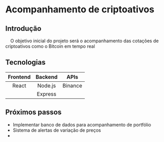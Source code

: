 # Acompanhamento de criptoativos

## Introdução

&nbsp;&nbsp;&nbsp;&nbsp;O objetivo inicial do projeto será o acompanhamento das cotações de criptoativos como o Bitcoin em tempo real

## Tecnologias

| **Frontend** | **Backend** |     **APIs**    |
|:------------:|:-----------:|:---------------:|
|     React    |   Node.js   |     Binance     |
|              |   Express   |                 |

## Próximos passos

- Implementar banco de dados para acompanhamento de portfólio 
- Sistema de alertas de variação de preços
- 